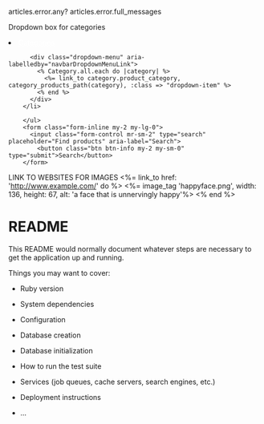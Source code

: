 articles.error.any?
articles.error.full_messages


Dropdown box for categories
<li class="nav-item dropdown">
          <a class="nav-link dropdown-toggle" style="color:#FFFFFF;" href="#" id="navbarDropdownMenuLink" data-toggle="dropdown" aria-haspopup="true" aria-expanded="false">Categories</a>

          <div class="dropdown-menu" aria-labelledby="navbarDropdownMenuLink">
            <% Category.all.each do |category| %>
              <%= link_to category.product_category, category_products_path(category), :class => "dropdown-item" %>
            <% end %>
          </div>
        </li>
        
        </ul>
        <form class="form-inline my-2 my-lg-0">
          <input class="form-control mr-sm-2" type="search" placeholder="Find products" aria-label="Search">
            <button class="btn btn-info my-2 my-sm-0" type="submit">Search</button>
        </form>

LINK TO WEBSITES FOR IMAGES
<%= link_to href: 'http://www.example.com/' do %>
    <%= image_tag 'happyface.png', width: 136, height: 67, alt: 'a face that is unnervingly happy'%>
<% end %>

# README

This README would normally document whatever steps are necessary to get the
application up and running.

Things you may want to cover:

* Ruby version

* System dependencies

* Configuration

* Database creation

* Database initialization

* How to run the test suite

* Services (job queues, cache servers, search engines, etc.)

* Deployment instructions

* ...
